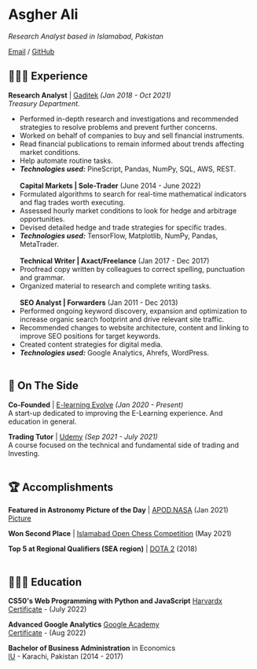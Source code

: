 # Asgher Ali

_Research Analyst based in Islamabad, Pakistan_ <br>

[Email](mailto:asgher@pm.me) / [GitHub](https://github.com/AsgherAli)
## 👩🏼‍💻 Experience

**Research Analyst** | [Gaditek](https://www.gaditek.com/) _(Jan 2018 - Oct 2021)_ <br>
*Treasury Department.*
  - Performed in-depth research and investigations and recommended strategies to resolve problems and prevent further concerns.
  - Worked on behalf of companies to buy and sell financial instruments.
  - Read financial publications to remain informed about trends affecting market conditions.
  - Help automate routine tasks.
  - **_Technologies used:_** PineScript, Pandas, NumPy, SQL, AWS, REST.
<br><br>
**Capital Markets | Sole-Trader** (June 2014 - June 2022) <br>
  - Formulated algorithms to search for real-time mathematical indicators and flag trades worth executing.
  - Assessed hourly market conditions to look for hedge and arbitrage opportunities.
  - Devised detailed hedge and trade strategies for specific trades.
  - **_Technologies used:_** TensorFlow, Matplotlib, NumPy, Pandas, MetaTrader.
<br><br>
**Technical Writer | Axact/Freelance** (Jan 2017 - Dec 2017) <br>
  - Proofread copy written by colleagues to correct spelling, punctuation and grammar.
  - Organized material to research and complete writing tasks.
<br><br>
**SEO Analyst | Forwarders** (Jan 2011 - Dec 2013) <br>
  - Performed ongoing keyword discovery, expansion and optimization to increase organic search footprint and drive relevant site traffic.
  - Recommended changes to website architecture, content and linking to improve SEO positions for target keywords.
  - Created content strategies for digital media.
  - **_Technologies used:_** Google Analytics, Ahrefs, WordPress.
<br><br>

## 📌 On The Side

**Co-Founded** | [E-learning Evolve](https://elearningevolve.com/) _(Jan 2020 - Present)_ <br>
A start-up dedicated to improving the E-Learning experience. And education in general.

**Trading Tutor** | [Udemy](https://www.udemy.com/user/trading-tutor/) _(Sep 2021 - July 2021)_<br>
A course focused on the technical and fundamental side of trading and Investing.
<br><br>

## 🏆 Accomplishments

**Featured in Astronomy Picture of the Day** | [APOD.NASA](https://apod.nasa.gov/) (Jan 2021) <br>
 [Picture](https://user-images.githubusercontent.com/35127781/187210797-6d4358b1-7e6e-444d-ac5a-542e95d94795.jpg) <br>
 
 **Won Second Place** | [Islamabad Open Chess Competition](https://www.cfpofficial.com/) (May 2021)
<br>

**Top 5 at Regional Qualifiers (SEA region)** | [DOTA 2](https://www.dota2.com/) (2018)
<br><br>

## 👩🏼‍🎓 Education

**CS50's Web Programming with Python and JavaScript** [Harvardx](https://vpal.harvard.edu/) <br>
[Certificate](https://github.com/AsgherAli/Project0) - (July 2022)

**Advanced Google Analytics** [Google Academy](https://analytics.google.com/analytics/academy/) <br>
[Certificate](https://analytics.google.com/analytics/academy/certificate/bk5me1vwS8y5rg45Xg82cg) - (Aug 2022)

**Bachelor of Business Administration** in Economics<br>
[IU](https://iqra.edu.pk/) - Karachi, Pakistan (2014 - 2017)
<br><br>
